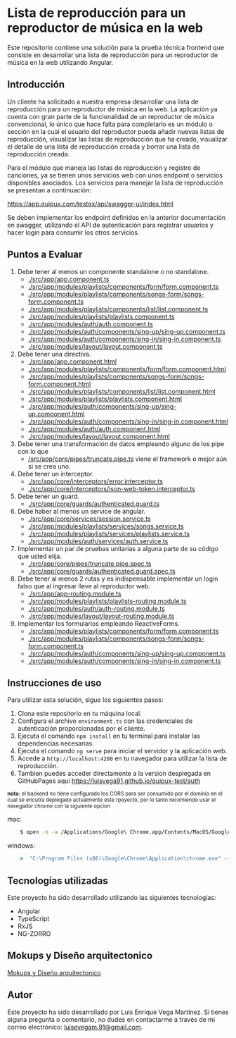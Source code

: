 # Lista de reproducción para un reproductor de música en la web

Este repositorio contiene una solución para la prueba técnica frontend que consiste en desarrollar una lista de reproducción para un reproductor de música en la web utilizando Angular.

## Introducción

Un cliente ha solicitado a nuestra empresa desarrollar una lista de reproducción para un reproductor de música en la web. La aplicación ya cuenta con gran parte de la funcionalidad de un reproductor de música convencional, lo único que hace falta para completarlo es un módulo o sección en la cual el usuario del reproductor pueda añadir nuevas listas de reproducción, visualizar las listas de reproducción que ha creado, visualizar el detalle de una lista de reproducción creada y borrar una lista de reproducción creada.

Para el módulo que maneja las listas de reproducción y registro de canciones, ya se tienen unos servicios web con unos endpoint o servicios disponibles asociados. Los servicios para manejar la lista de reproducción se presentan a continuación:

https://app.quipux.com/testqx/api/swagger-ui/index.html

Se deben implementar los endpoint definidos en la anterior documentación en swagger, utilizando el API de autenticación para registrar usuarios y hacer login para consumir los otros servicios.


## Puntos a Evaluar

1. Debe tener al menos un componente standalone o no standalone.
    - [./src/app/app.component.ts](./src/app/app.component.ts)
    - [./src/app/modules/playlists/components/form/form.component.ts](./src/app/modules/playlists/components/form/form.component.ts)
    - [./src/app/modules/playlists/components/songs-form/songs-form.component.ts](./src/app/modules/playlists/components/songs-form/songs-form.component.ts)
    - [./src/app/modules/playlists/components/list/list.component.ts](./src/app/modules/playlists/components/list/list.component.ts)
    - [./src/app/modules/playlists/playlists.component.ts](./src/app/modules/playlists/playlists.component.ts)
    - [./src/app/modules/auth/auth.component.ts](./src/app/modules/auth/auth.component.ts)
    - [./src/app/modules/auth/components/sing-up/sing-up.component.ts](./src/app/modules/auth/components/sing-up/sing-up.component.ts)
    - [./src/app/modules/auth/components/sing-in/sing-in.component.ts](./src/app/modules/auth/components/sing-in/sing-in.component.ts)
    - [./src/app/modules/layout/layout.component.ts](./src/app/modules/layout/layout.component.ts)
2. Debe tener una directiva.
    - [./src/app/app.component.html](./src/app/app.component.html)
    - [./src/app/modules/playlists/components/form/form.component.html](./src/app/modules/playlists/components/form/form.component.html)
    - [./src/app/modules/playlists/components/songs-form/songs-form.component.html](./src/app/modules/playlists/components/songs-form/songs-form.component.html)
    - [./src/app/modules/playlists/components/list/list.component.html](./src/app/modules/playlists/components/list/list.component.html)
    - [./src/app/modules/playlists/playlists.component.html](./src/app/modules/playlists/playlists.component.html)
    - [./src/app/modules/auth/components/sing-up/sing-up.component.html](./src/app/modules/auth/components/sing-up/sing-up.component.html)
    - [./src/app/modules/auth/components/sing-in/sing-in.component.html](./src/app/modules/auth/components/sing-in/sing-in.component.html)
    - [./src/app/modules/auth/auth.component.html](./src/app/modules/auth/auth.component.html)
    - [./src/app/modules/layout/layout.component.html](./src/app/modules/layout/layout.component.html)
3. Debe tener una transformación de datos empleando alguno de los pipe con lo que
    - [/src/app/core/pipes/truncate.pipe.ts](/src/app/core/pipes/truncate.pipe.ts)
viene el framework o mejor aún si se crea uno.
4. Debe tener un interceptor.
    - [./src/app/core/interceptors/error.interceptor.ts](./src/app/core/interceptors/error.interceptor.ts)
    - [./src/app/core/interceptors/json-web-token.interceptor.ts](./src/app/core/interceptors/json-web-token.interceptor.ts)
5. Debe tener un guard.
    - [./src/app/core/guards/authenticated.guard.ts](./src/app/core/guards/authenticated.guard.ts)
6. Debe haber al menos un service de angular.
    - [./src/app/core/services/session.service.ts](./src/app/core/services/session.service.ts)
    - [./src/app/modules/playlists/services/songs.service.ts](./src/app/modules/playlists/services/songs.service.ts)
    - [./src/app/modules/playlists/services/playlists.service.ts](./src/app/modules/playlists/services/playlists.service.ts)
    - [./src/app/modules/auth/services/auth.service.ts](./src/app/modules/auth/services/auth.service.ts)
7. Implementar un par de pruebas unitarias a alguna parte de su código que usted elija.
    - [./src/app/core/pipes/truncate.pipe.spec.ts](./src/app/core/pipes/truncate.pipe.spec.ts)
    - [./src/app/core/guards/authenticated.guard.spec.ts](./src/app/core/guards/authenticated.guard.spec.ts)
8. Debe tener al menos 2 rutas y es indispensable implementar un login falso que al ingresar lleve al reproductor web.
    - [./src/app/app-routing.module.ts](./src/app/app-routing.module.ts)
    - [./src/app/modules/playlists/playlists-routing.module.ts](./src/app/modules/playlists/playlists-routing.module.ts)
    - [./src/app/modules/auth/auth-routing.module.ts](./src/app/modules/auth/auth-routing.module.ts)
    - [./src/app/modules/layout/layout-routing.module.ts](./src/app/modules/layout/layout-routing.module.ts)
9. Implementar los formularios empleando ReactiveForms.
    - [./src/app/modules/playlists/components/form/form.component.ts](./src/app/modules/playlists/components/form/form.component.ts)
    - [./src/app/modules/playlists/components/songs-form/songs-form.component.ts](./src/app/modules/playlists/components/songs-form/songs-form.component.ts)
    - [./src/app/modules/auth/components/sing-up/sing-up.component.ts](./src/app/modules/auth/components/sing-up/sing-up.component.ts)
    - [./src/app/modules/auth/components/sing-in/sing-in.component.ts](./src/app/modules/auth/components/sing-in/sing-in.component.ts)


## Instrucciones de uso

Para utilizar esta solución, sigue los siguientes pasos:

1. Clona este repositorio en tu máquina local.
2. Configura el archivo `environment.ts` con las credenciales de autenticación proporcionadas por el cliente.
3. Ejecuta el comando `npm install` en tu terminal para instalar las dependencias necesarias.
4. Ejecuta el comando `ng serve` para iniciar el servidor y la aplicación web.
5. Accede a `http://localhost:4200` en tu navegador para utilizar la lista de reproducción.
6. Tambien puedes acceder directamente a la version desplegada en GitHubPages aqui https://luisvega91.github.io/quipux-test/auth

<sub>__nota:__ el backend no tiene configurado los CORS para ser consumido por el dominio en el cual se encutra deplegado actualmente este rpoyecto, por lo tanto recomiendo usar el navegador chrome con la siguiente opcion 

mac:
```sh
    $ open -n -a /Applications/Google\ Chrome.app/Contents/MacOS/Google\ Chrome --args --user-data-dir="/tmp/chrome_dev_test" --disable-web-security

```

windows:
```cmd 
    >  "C:\Program Files (x86)\Google\Chrome\Application\chrome.exe" --disable-web-security --user-data-dir="c:/carpeta_temporal
```

</sub>

## Tecnologías utilizadas

Este proyecto ha sido desarrollado utilizando las siguientes tecnologías:

- Angular
- TypeScript
- RxJS
- NG-ZORRO

## Mokups y Diseño arquitectonico 

[Mokups y Diseño arquitectonico](https://www.figma.com/file/VK75T3ncWpPG8zMWfbofUw/Test-Quipux?type=design&node-id=0%3A1&mode=design&t=dGfRaH4CczJ7alzP-1)

## Autor

Este proyecto ha sido desarrollado por Luis Enrique Vega Martinez. Si tienes alguna pregunta o comentario, no dudes en contactarme a través de mi correo electrónico: luisevegam.91@gmail.com.
